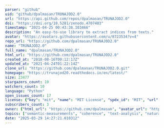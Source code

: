 ```yaml
---
parser: "github"
uid: "github/dpalmasan/TRUNAJOD2.0"
url: "https://api.github.com/repos/dpalmasan/TRUNAJOD2.0"
doi: "https://doi.org/10.5281/zenodo.4707403"
timestamp: "2021-04-25 00:43:38.103466"
description: "An easy-to-use library to extract indices from texts."
avatar: "https://avatars.githubusercontent.com/u/8723534?v=4"
repo_url: "https://github.com/dpalmasan/TRUNAJOD2.0"
name: "TRUNAJOD2.0"
full_name: "dpalmasan/TRUNAJOD2.0"
html_url: "https://github.com/dpalmasan/TRUNAJOD2.0"
created_at: "2018-08-16T00:12:17Z"
updated_at: "2021-04-24T01:22:14Z"
clone_url: "https://github.com/dpalmasan/TRUNAJOD2.0.git"
homepage: "https://trunajod20.readthedocs.io/en/latest/"
size: 23477
stargazers_count: 10
watchers_count: 10
language: "Python"
open_issues_count: 17
license: {"key": "mit", "name": "MIT License", "spdx_id": "MIT", "url": "https://api.github.com/licenses/mit", "node_id": "MDc6TGljZW5zZTEz"}
subscribers_count: 3
owner: {"html_url": "https://github.com/dpalmasan", "avatar_url": "https://avatars.githubusercontent.com/u/8723534?v=4", "login": "dpalmasan", "type": "User"}
topics: ["semantic-measurements", "coherence", "text-analysis", "natural-language-processing", "readability-metrics", "text-processing", "ttr", "spacy", "text-mining", "spacy-extensions", "cohesion", "entity-graph", "lexical-diversity", "type-token-ratio"]
date: "2025-03-29 14:27:21.010312"
---
```

